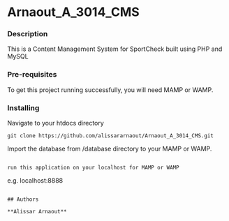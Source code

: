 # Arnaout_A_3014_CMS

### Description
This is a Content Management System for SportCheck built using PHP and MySQL

### Pre-requisites
To get this project running successfully, you will need MAMP or WAMP.


### Installing

Navigate to your htdocs directory

```
git clone https://github.com/alissararnaout/Arnaout_A_3014_CMS.git
```

Import the database from /database directory to your MAMP or WAMP.
```

run this application on your localhost for MAMP or WAMP
```

e.g. localhost:8888
```

## Authors

**Alissar Arnaout**

